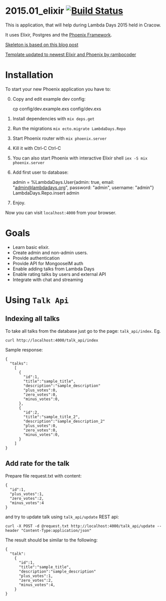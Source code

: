 # 2015.01_elixir  [![Build Status](https://api.travis-ci.org/lambdaacademy/2015.01_elixir.svg)](https://travis-ci.org/lambdaacademy/2015.01_elixir)

This is application, that will help during Lambda Days 2015 held in Cracow.

It uses Elixir, Postgres and the [Phoenix Framework](https://github.com/phoenixframework/phoenix).

[Skeleton is based on this blog post](http://gogogarrett.sexy/programming-in-elixir-with-the-phoenix-framework-building-a-basic-CRUD-app/)

[Template updated to newest Elixir and Phoenix by rambocoder](https://github.com/rambocoder/phoenix_crud/)

# Installation

To start your new Phoenix application you have to:

0. Copy and edit example dev config:

    cp config/dev.example.exs config/dev.exs

1. Install dependencies with `mix deps.get`
2. Run the migrations `mix ecto.migrate LambdaDays.Repo`
3. Start Phoenix router with `mix phoenix.server`
4. Kill it with Ctrl-C Ctrl-C
5. You can also start Phoenix with interactive Elixir shell `iex -S mix phoenix.server`
6. Add first user to database:

    admin = %LambdaDays.User{admin: true, email: "admin@lambdadays.org", password: "admin", username: "admin"}
    LambdaDays.Repo.insert admin

7. Enjoy.

Now you can visit `localhost:4000` from your browser.

# Goals
- Learn basic elixir.
- Create admin and non-admin users.
- Provide authentication
- Provide API for MongooseIM auth
- Enable adding talks from Lambda Days
- Enable rating talks by users and external API
- Integrate with chat and streaming

# Using `Talk Api`

## Indexing all talks

To take all talks from the database just go to the page: `talk_api/index`. Eg.

```
curl http://localhost:4000/talk_api/index
```

Sample response:
```
{
  "talks":
    [
      {
        "id":1,
        "title":"sample_title",
        "description":"sample_description"
        "plus_votes":0,
        "zero_votes":0,
        "minus_votes":0,
      },
      {
        "id":2,
        "title":"sample_title_2",
        "description":"sample_description_2"
        "plus_votes":0,
        "zero_votes":0,
        "minus_votes":0,
      }
    ]
}
```

## Add rate for the talk

Prepare file request.txt with content:

```
{
  "id":1,
  "plus_votes":1,
  "zero_votes":2,
  "minus_votes":4
}
```
and try to update talk using `talk_api/update` REST api:
```
curl -X POST -d @request.txt http://localhost:4000/talk_api/update --header "Content-Type:application/json"
```

The result should be similar to the following:
```
{
  "talk":
    {
      "id":1,
      "title":"sample_title",
      "description":"sample_description"
      "plus_votes":1,
      "zero_votes":2,
      "minus_votes":4,
    }
}
```
